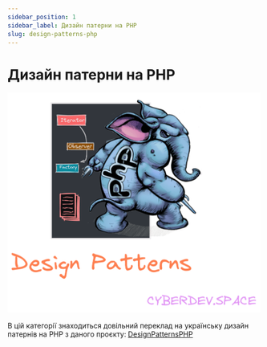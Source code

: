```yaml
---
sidebar_position: 1
sidebar_label: Дизайн патерни на PHP
slug: design-patterns-php
---
```


# Дизайн патерни на PHP

![Abstract Factory UML](./images/elephant.png)

В цій категорії знаходиться довільний переклад на українську дизайн патернів на PHP з даного проєкту:
[DesignPatternsPHP](https://github.com/DesignPatternsPHP/DesignPatternsPHP)